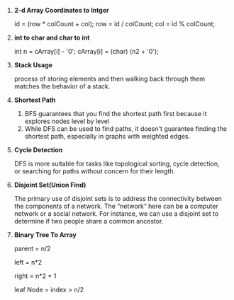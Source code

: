  1. **2-d Array Coordinates to Intger**


    id = (row * colCount + col); 
    row = id / colCount;
    col  = id % colCount;


2. **int to char and char to int**

   int n = cArray[i] - '0';
   cArray[i] = (char) (n2 + '0');


3. **Stack Usage**

   process of storing elements and then walking back through them matches the behavior of a stack.


4. **Shortest Path**

   1. BFS guarantees that you find the shortest path first because it explores nodes level by level
   2. While DFS can be used to find paths, it doesn't guarantee finding the shortest path, especially in graphs with weighted edges.


5. **Cycle Detection**
   
   DFS is more suitable for tasks like topological sorting, cycle detection, or searching for paths without concern for their length.

6. **Disjoint Set(Union Find)**
   
   The primary use of disjoint sets is to address the connectivity between the components of a network. The “network“ here can be a computer network or a social network. For instance, we can use a disjoint set to determine if two people share a common ancestor.

7. **Binary Tree To Array**

   parent = n/2
   
   left = n*2
   
   right = n*2 + 1
   
   leaf Node = index > n/2
   
   

